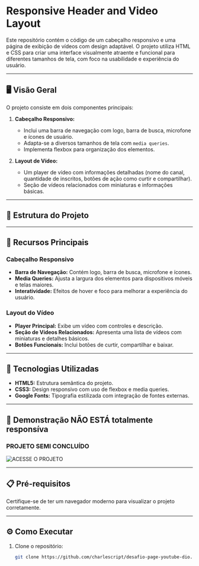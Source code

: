 # Responsive Header and Video Layout

Este repositório contém o código de um cabeçalho responsivo e uma página de exibição de vídeos com design adaptável. O projeto utiliza HTML e CSS para criar uma interface visualmente atraente e funcional para diferentes tamanhos de tela, com foco na usabilidade e experiência do usuário.

---

## 🖥️ Visão Geral

O projeto consiste em dois componentes principais:

1. **Cabeçalho Responsivo:**
   - Inclui uma barra de navegação com logo, barra de busca, microfone e ícones de usuário.
   - Adapta-se a diversos tamanhos de tela com `media queries`.
   - Implementa flexbox para organização dos elementos.

2. **Layout de Vídeo:**
   - Um player de vídeo com informações detalhadas (nome do canal, quantidade de inscritos, botões de ação como curtir e compartilhar).
   - Seção de vídeos relacionados com miniaturas e informações básicas.

---

## 📂 Estrutura do Projeto



---

## 🚀 Recursos Principais

### Cabeçalho Responsivo
- **Barra de Navegação:** Contém logo, barra de busca, microfone e ícones.
- **Media Queries:** Ajusta a largura dos elementos para dispositivos móveis e telas maiores.
- **Interatividade:** Efeitos de hover e foco para melhorar a experiência do usuário.

### Layout do Vídeo
- **Player Principal:** Exibe um vídeo com controles e descrição.
- **Seção de Vídeos Relacionados:** Apresenta uma lista de vídeos com miniaturas e detalhes básicos.
- **Botões Funcionais:** Inclui botões de curtir, compartilhar e baixar.

---

## 📐 Tecnologias Utilizadas

- **HTML5:** Estrutura semântica do projeto.
- **CSS3:** Design responsivo com uso de flexbox e media queries.
- **Google Fonts:** Tipografia estilizada com integração de fontes externas.

---

## 🌟 Demonstração NÃO ESTÁ totalmente responsíva

### PROJETO SEMI CONCLUÍDO
![ACESSE O PROJETO](https://charlescript.github.io/desafio-page-youtube-dio/)

---

## 📋 Pré-requisitos

Certifique-se de ter um navegador moderno para visualizar o projeto corretamente.

---

## ⚙️ Como Executar

1. Clone o repositório:
   ```bash
   git clone https://github.com/charlescript/desafio-page-youtube-dio.git

